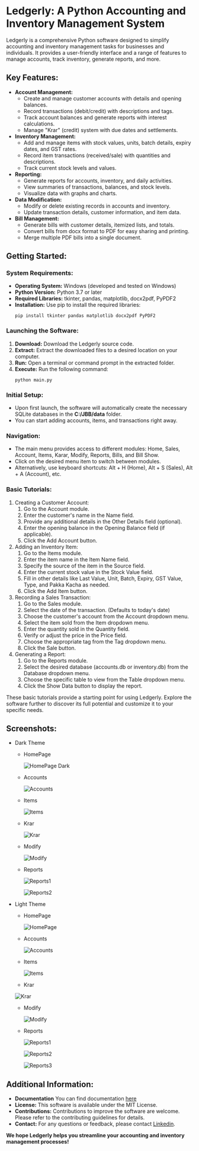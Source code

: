 # Ledgerly: A Python Accounting and Inventory Management System
Ledgerly is a comprehensive Python software designed to simplify accounting and inventory management tasks for businesses and individuals. It provides a user-friendly interface and a range of features to manage accounts, track inventory, generate reports, and more.
## Key Features:
* **Account Management:**
    * Create and manage customer accounts with details and opening balances.
    * Record transactions (debit/credit) with descriptions and tags.
    * Track account balances and generate reports with interest calculations.
    * Manage "Krar" (credit) system with due dates and settlements.
* **Inventory Management:**
    * Add and manage items with stock values, units, batch details, expiry dates, and GST rates.
    * Record item transactions (received/sale) with quantities and descriptions.
    * Track current stock levels and values.
* **Reporting:**
    * Generate reports for accounts, inventory, and daily activities.
    * View summaries of transactions, balances, and stock levels.
    * Visualize data with graphs and charts.
* **Data Modification:**
    * Modify or delete existing records in accounts and inventory.
    * Update transaction details, customer information, and item data.
* **Bill Management:**
    * Generate bills with customer details, itemized lists, and totals.
    * Convert bills from docx format to PDF for easy sharing and printing.
    * Merge multiple PDF bills into a single document.

## Getting Started:
### System Requirements:
* **Operating System:** Windows (developed and tested on Windows)
* **Python Version:** Python 3.7 or later
* **Required Libraries:** tkinter, pandas, matplotlib, docx2pdf, PyPDF2
* **Installation:** Use pip to install the required libraries:
  ```
  pip install tkinter pandas matplotlib docx2pdf PyPDF2
### Launching the Software:
1. **Download:** Download the Ledgerly source code.
2. **Extract:** Extract the downloaded files to a desired location on your computer.
3. **Run:** Open a terminal or command prompt in the extracted folder.
4. **Execute:** Run the following command:
   ```
   python main.py
### Initial Setup:
* Upon first launch, the software will automatically create the necessary SQLite databases in the **C:/JBB/data** folder.
* You can start adding accounts, items, and transactions right away.
### Navigation:
* The main menu provides access to different modules: Home, Sales, Account, Items, Karar, Modify, Reports, Bills, and Bill Show.
* Click on the desired menu item to switch between modules.
* Alternatively, use keyboard shortcuts: Alt + H (Home), Alt + S (Sales), Alt + A (Account), etc.
### Basic Tutorials:
1. Creating a Customer Account:
   1. Go to the Account module.
   2. Enter the customer's name in the Name field.
   3. Provide any additional details in the Other Details field (optional).
   4. Enter the opening balance in the Opening Balance field (if applicable).
   5. Click the Add Account button.
2. Adding an Inventory Item:
   1. Go to the Items module.
   2. Enter the item name in the Item Name field.
   3. Specify the source of the item in the Source field.
   4. Enter the current stock value in the Stock Value field.
   5. Fill in other details like Last Value, Unit, Batch, Expiry, GST Value, Type, and Pakka Kacha as needed.
   6. Click the Add Item button.
4. Recording a Sales Transaction:
   1. Go to the Sales module.
   2. Select the date of the transaction. (Defaults to today's date)
   3. Choose the customer's account from the Account dropdown menu.
   4. Select the item sold from the Item dropdown menu.
   5. Enter the quantity sold in the Quantity field.
   6. Verify or adjust the price in the Price field.
   7. Choose the appropriate tag from the Tag dropdown menu.
   8. Click the Sale button.
5. Generating a Report:
   1. Go to the Reports module.
   2. Select the desired database (accounts.db or inventory.db) from the Database dropdown menu.
   3. Choose the specific table to view from the Table dropdown menu.
   4. Click the Show Data button to display the report.


These basic tutorials provide a starting point for using Ledgerly. Explore the software further to discover its full potential and customize it to your specific needs.
   
## Screenshots:
* Dark Theme
   * HomePage
     
     ![HomePage Dark](screenshots/homepagedark.png)

   * Accounts
     
     ![Accounts](screenshots/accountsdark.png)

   * Items
     
     ![Items](screenshots/itemsdark.png)

   * Krar

     ![Krar](screenshots/krardark.png)

   * Modify

     ![Modify](screenshots/modifydark.png)

   * Reports
     
     ![Reports1](screenshots/reportsdark1.png)
     
     ![Reports2](screenshots/reportsdark2.png)
       
* Light Theme
   * HomePage
     
     ![HomePage](screenshots/homepagelight.png)

   * Accounts
     
     ![Accounts](screenshots/accountslight.png)

   * Items
     
     ![Items](screenshots/itemslight.png)
    
    * Krar

     ![Krar](screenshots/krarlight.png)

   * Modify

     ![Modify](screenshots/modifylight.png)
   * Reports
     
     ![Reports1](screenshots/reportslight1.png)
     
     ![Reports2](screenshots/reportslight2.png)
     
     ![Reports3](screenshots/reportslight3.png)
     
## Additional Information:
* **Documentation** You can find documentation [here](documentation.md)
* **License:** This software is available under the MIT License.
* **Contributions:** Contributions to improve the software are welcome. Please refer to the contributing guidelines for details.
* **Contact:** For any questions or feedback, please contact [Linkedin](https://www.linkedin.com/in/parmodsihag/).


**We hope Ledgerly helps you streamline your accounting and inventory management processes!**

